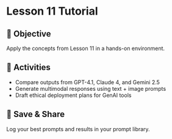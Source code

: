 # Lesson 11 Tutorial

## 🎯 Objective

Apply the concepts from Lesson 11 in a hands-on environment.

## 🧩 Activities

- Compare outputs from GPT-4.1, Claude 4, and Gemini 2.5
- Generate multimodal responses using text + image prompts
- Draft ethical deployment plans for GenAI tools

## 💾 Save & Share

Log your best prompts and results in your prompt library.
